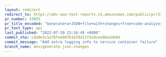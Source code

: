 ```yaml
---
layout: redirect
redirect_to: https://a8c-woo-test-reports.s3.amazonaws.com/public/pr/33955/api/index.html
pr_number: 33955
pr_title_encoded: "Generate+a+JSON+file+with+changes+from+code-analyzer"
pr_test_type: api
last_published: "2022-07-20 23:16:49 +0000"
commit_sha: cda0e3c1e76fee0d7b1678d11f4c0cee96e2eb84
commit_message: "Add extra logging info to service container failure"
branch_name: dev/generate-json-changes
---
```

